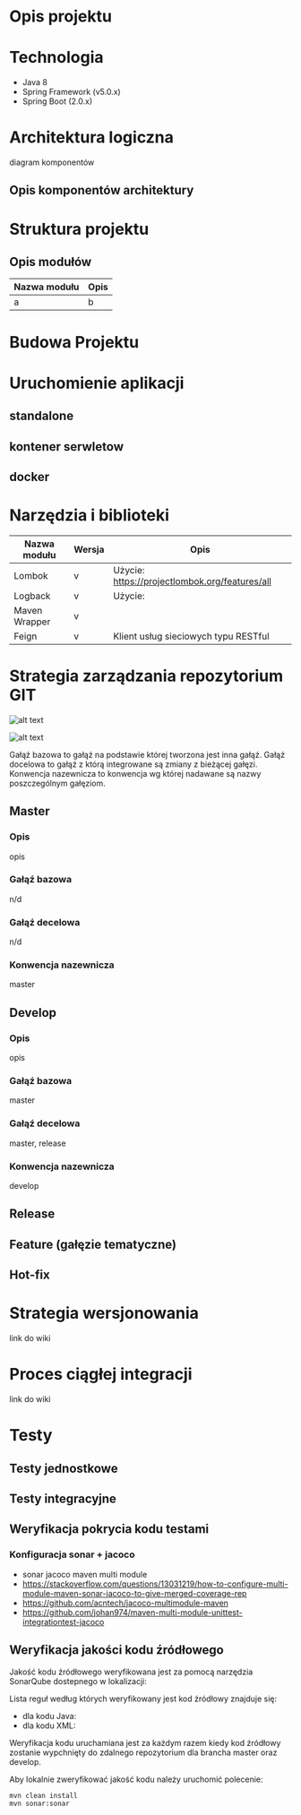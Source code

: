 # Opis projektu

# Technologia

 - Java 8
 - Spring Framework (v5.0.x)
 - Spring Boot (2.0.x)

# Architektura logiczna

diagram komponentów

## Opis komponentów architektury

# Struktura projektu

## Opis modułów

| Nazwa modułu | Opis |
|---|---|
| a | b |

# Budowa Projektu

# Uruchomienie aplikacji

## standalone

## kontener serwletow

## docker

# Narzędzia i biblioteki

| Nazwa modułu | Wersja | Opis |
|---|---|---|
| Lombok | v | Użycie: https://projectlombok.org/features/all |
| Logback | v | Użycie: |
| Maven Wrapper | v | |
| Feign | v | Klient usług sieciowych typu RESTful |

# Strategia zarządzania repozytorium GIT

![alt text](https://cdn-images-1.medium.com/max/1600/1*CChjPbEmKDWIpPG-OVXfFg.png "Logo Title Text 1")

![alt text](https://cdn-images-1.medium.com/max/1600/1*ddK2ImDbJmkBAH8MGKkT2Q.png "Logo Title Text 1")

Gałąź bazowa to gałąź na podstawie której tworzona jest inna gałąź.
Gałąź docelowa to gałąź z którą integrowane są zmiany z bieżącej gałęzi.
Konwencja nazewnicza to konwencja wg której nadawane są nazwy poszczególnym gałęziom.

## Master

### Opis
opis

### Gałąź bazowa
n/d

### Gałąź decelowa
n/d

### Konwencja nazewnicza
master

## Develop

### Opis
opis

### Gałąź bazowa
master

### Gałąź decelowa
master, release

### Konwencja nazewnicza
develop

## Release

## Feature (gałęzie tematyczne)

## Hot-fix

# Strategia wersjonowania

link do wiki

# Proces ciągłej integracji

link do wiki

# Testy

## Testy jednostkowe

## Testy integracyjne

## Weryfikacja pokrycia kodu testami 

### Konfiguracja sonar + jacoco
- sonar jacoco maven multi module
- https://stackoverflow.com/questions/13031219/how-to-configure-multi-module-maven-sonar-jacoco-to-give-merged-coverage-rep
- https://github.com/acntech/jacoco-multimodule-maven
- https://github.com/johan974/maven-multi-module-unittest-integrationtest-jacoco

## Weryfikacja jakości kodu źródłowego

Jakość kodu źródłowego weryfikowana jest za pomocą narzędzia SonarQube dostepnego w lokalizacji: 

Lista reguł według których weryfikowany jest kod źródłowy znajduje się:
- dla kodu Java: 
- dla kodu XML:

Weryfikacja kodu uruchamiana jest za każdym razem kiedy kod źródłowy zostanie wypchnięty do zdalnego repozytorium dla brancha master oraz develop.

Aby lokalnie zweryfikować jakość kodu należy uruchomić polecenie:

```
mvn clean install
mvn sonar:sonar
```
